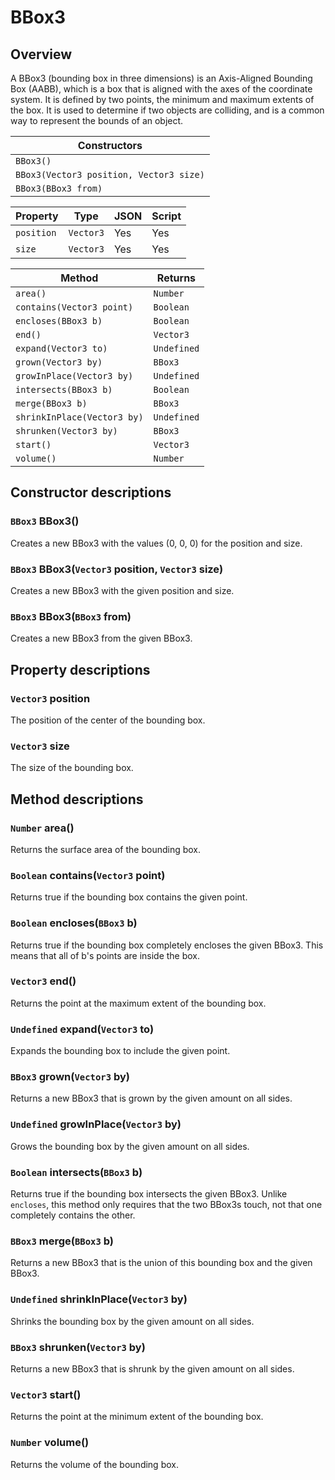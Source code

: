 # BBox3

## Overview

A BBox3 (bounding box in three dimensions) is an Axis-Aligned Bounding Box (AABB), which is a box that is aligned with the axes of the coordinate system. It is defined by two points, the minimum and maximum extents of the box. It is used to determine if two objects are colliding, and is a common way to represent the bounds of an object.

| Constructors |
|--------------|
| `BBox3()` |
| `BBox3(Vector3 position, Vector3 size)` |
| `BBox3(BBox3 from)` |

| Property | Type | JSON | Script |
|----------|------|------|--------|
| `position` | `Vector3` | Yes | Yes |
| `size` | `Vector3` | Yes | Yes |

| Method | Returns |
|--------|---------|
| `area()` | `Number` |
| `contains(Vector3 point)` | `Boolean` |
| `encloses(BBox3 b)` | `Boolean` |
| `end()` | `Vector3` |
| `expand(Vector3 to)` | `Undefined` |
| `grown(Vector3 by)` | `BBox3` |
| `growInPlace(Vector3 by)` | `Undefined` |
| `intersects(BBox3 b)` | `Boolean` |
| `merge(BBox3 b)` | `BBox3` |
| `shrinkInPlace(Vector3 by)` | `Undefined` |
| `shrunken(Vector3 by)` | `BBox3` |
| `start()` | `Vector3` |
| `volume()` | `Number` |

## Constructor descriptions

### `BBox3` BBox3()

Creates a new BBox3 with the values (0, 0, 0) for the position and size.

### `BBox3` BBox3(`Vector3` position, `Vector3` size)

Creates a new BBox3 with the given position and size.

### `BBox3` BBox3(`BBox3` from)

Creates a new BBox3 from the given BBox3.

## Property descriptions

### `Vector3` position

The position of the center of the bounding box.

### `Vector3` size

The size of the bounding box.

## Method descriptions

### `Number` area()

Returns the surface area of the bounding box.

### `Boolean` contains(`Vector3` point)

Returns true if the bounding box contains the given point.

### `Boolean` encloses(`BBox3` b)

Returns true if the bounding box completely encloses the given BBox3. This means that all of b's points are inside the box.

### `Vector3` end()

Returns the point at the maximum extent of the bounding box.

### `Undefined` expand(`Vector3` to)

Expands the bounding box to include the given point.

### `BBox3` grown(`Vector3` by)

Returns a new BBox3 that is grown by the given amount on all sides.

### `Undefined` growInPlace(`Vector3` by)

Grows the bounding box by the given amount on all sides.

### `Boolean` intersects(`BBox3` b)

Returns true if the bounding box intersects the given BBox3. Unlike `encloses`, this method only requires that the two BBox3s touch, not that one completely contains the other.

### `BBox3` merge(`BBox3` b)

Returns a new BBox3 that is the union of this bounding box and the given BBox3.

### `Undefined` shrinkInPlace(`Vector3` by)

Shrinks the bounding box by the given amount on all sides.

### `BBox3` shrunken(`Vector3` by)

Returns a new BBox3 that is shrunk by the given amount on all sides.

### `Vector3` start()

Returns the point at the minimum extent of the bounding box.

### `Number` volume()

Returns the volume of the bounding box.
